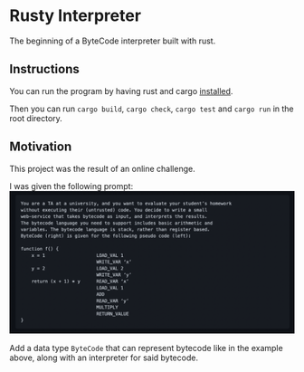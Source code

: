 # Rusty Interpreter

The beginning of a ByteCode interpreter built with rust.


## Instructions

You can run the program by having rust and cargo [installed](https://doc.rust-lang.org/book/ch01-01-installation.html).

Then you can run `cargo build`, `cargo check`, `cargo test` and `cargo run` in the root directory.

## Motivation

This project was the result of an online challenge.

I was given the following prompt:
<img src="Screenshot 2022-02-08 at 21.58.08.png" alt="prompt for challenge" />

Add a data type `ByteCode` that can represent bytecode like in the example
above, along with an interpreter for said bytecode.
